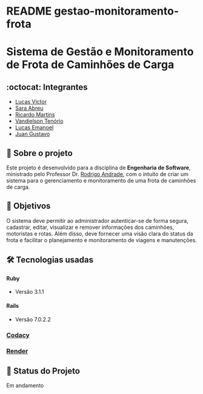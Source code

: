 # README gestao-monitoramento-frota
# Sistema de Gestão e Monitoramento de Frota de Caminhões de Carga

## :octocat: Integrantes

- [Lucas Victor](https://github.com/lucasvictoor)
- [Sara Abreu](https://github.com/ynjisng)
- [Ricardo Martins](https://github.com/RickyM7)
- [Vandielson Tenório](https://github.com/Vandielson)
- [Lucas Emanoel](https://github.com/LucasEmanoel)
- [Juan Gustavo](https://github.com/JuanGustah)

## :page_with_curl: Sobre o projeto

Este projeto é desenvolvido para a disciplina de __Engenharia de Software__, ministrado pelo Professor Dr. [Rodrigo Andrade](https://github.com/rcaa), com o intuito de criar um sistema para o gerenciamento e monitoramento de uma frota de caminhões de carga.

## :round_pushpin: Objetivos

O sistema deve permitir ao administrador autenticar-se de forma segura, cadastrar, editar, visualizar e remover informações dos caminhões, motoristas e rotas. Além disso, deve fornecer uma visão clara do status da frota e facilitar o planejamento e monitoramento de viagens e manutenções.

## :hammer_and_wrench: Tecnologias usadas

#### Ruby
* Versão 3.1.1

#### Rails
* Versão 7.0.2.2

### [Codacy](https://www.codacy.com/product)
### [Render](https://render.com/)

## :construction: Status do Projeto
Em andamento
